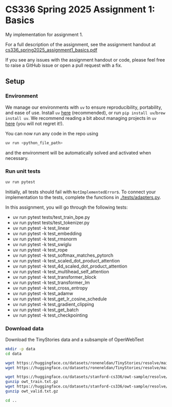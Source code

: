 # CS336 Spring 2025 Assignment 1: Basics

My implementation for assignment 1. 

For a full description of the assignment, see the assignment handout at
[cs336_spring2025_assignment1_basics.pdf](./cs336_spring2025_assignment1_basics.pdf)

If you see any issues with the assignment handout or code, please feel free to
raise a GitHub issue or open a pull request with a fix.

## Setup

### Environment
We manage our environments with `uv` to ensure reproducibility, portability, and ease of use.
Install `uv` [here](https://github.com/astral-sh/uv) (recommended), or run `pip install uv`/`brew install uv`.
We recommend reading a bit about managing projects in `uv` [here](https://docs.astral.sh/uv/guides/projects/#managing-dependencies) (you will not regret it!).

You can now run any code in the repo using
```sh
uv run <python_file_path>
```
and the environment will be automatically solved and activated when necessary.

### Run unit tests


```sh
uv run pytest
```

Initially, all tests should fail with `NotImplementedError`s.
To connect your implementation to the tests, complete the
functions in [./tests/adapters.py](./tests/adapters.py).

In this assignment, you will go through the following tests:

* uv run pytest tests/test_train_bpe.py
* uv run pytest tests/test_tokenizer.py
* uv run pytest -k test_linear
* uv run pytest -k test_embedding
* uv run pytest -k test_rmsnorm
* uv run pytest -k test_swiglu
* uv run pytest -k test_rope
* uv run pytest -k test_softmax_matches_pytorch
* uv run pytest -k test_scaled_dot_product_attention
* uv run pytest -k test_4d_scaled_dot_product_attention
* uv run pytest -k test_multihead_self_attention
* uv run pytest -k test_transformer_block
* uv run pytest -k test_transformer_lm
* uv run pytest -k test_cross_entropy
* uv run pytest -k test_adamw
* uv run pytest -k test_get_lr_cosine_schedule
* uv run pytest -k test_gradient_clipping
* uv run pytest -k test_get_batch
* uv run pytest -k test_checkpointing














### Download data
Download the TinyStories data and a subsample of OpenWebText

``` sh
mkdir -p data
cd data

wget https://huggingface.co/datasets/roneneldan/TinyStories/resolve/main/TinyStoriesV2-GPT4-train.txt
wget https://huggingface.co/datasets/roneneldan/TinyStories/resolve/main/TinyStoriesV2-GPT4-valid.txt

wget https://huggingface.co/datasets/stanford-cs336/owt-sample/resolve/main/owt_train.txt.gz
gunzip owt_train.txt.gz
wget https://huggingface.co/datasets/stanford-cs336/owt-sample/resolve/main/owt_valid.txt.gz
gunzip owt_valid.txt.gz

cd ..
```

